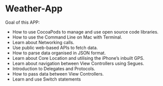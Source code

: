 # Weather-App

Goal of this APP:

- How to use CocoaPods to manage and use open source code libraries.
- How to use the Command Line on Mac with Terminal.
- Learn about Networking calls.
- Use public web-based APIs to fetch data.
- How to parse data organised in JSON format.
- Learn about Core Location and utilising the iPhone’s inbuilt GPS.
- Learn about navigation between View Controllers using Segues.
- Introduction to Delegates and Protocols.
- How to pass data between View Controllers.
- Learn and use Switch statements
